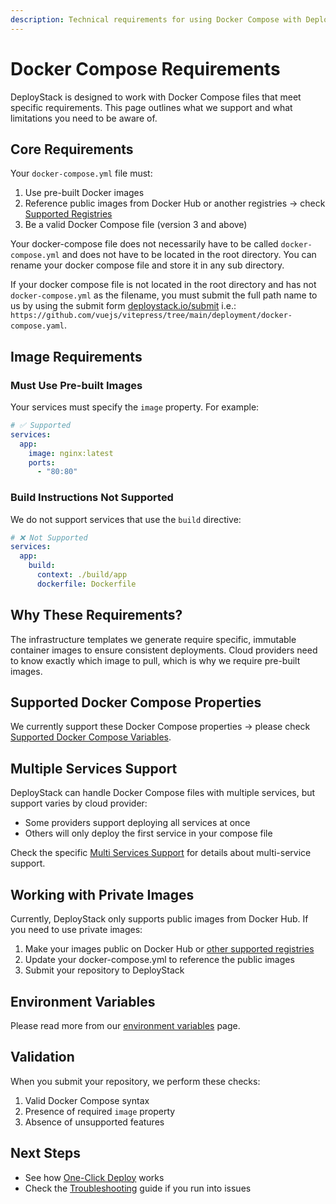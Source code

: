 ```yaml
---
description: Technical requirements for using Docker Compose with DeployStack's cloud deployment automation. Includes supported properties, registry options, and validation rules.
---
```


# Docker Compose Requirements

DeployStack is designed to work with Docker Compose files that meet specific requirements. This page outlines what we support and what limitations you need to be aware of.

## Core Requirements

Your `docker-compose.yml` file must:

1. Use pre-built Docker images
2. Reference public images from Docker Hub or another registries -> check [Supported Registries](/docs/docker-to-iac/supported-registries.md)
3. Be a valid Docker Compose file (version 3 and above)

Your docker-compose file does not necessarily have to be called `docker-compose.yml` and does not have to be located in the root directory. You can rename your docker compose file and store it in any sub directory.

If your docker compose file is not located in the root directory and has not `docker-compose.yml` as the filename, you must submit the full path name to us by using the submit form [deploystack.io/submit](https://deploystack.io/submit) i.e.: `https://github.com/vuejs/vitepress/tree/main/deployment/docker-compose.yaml`.

## Image Requirements

### Must Use Pre-built Images

Your services must specify the `image` property. For example:

```yaml [docker-compose.yml]
# ✅ Supported
services:
  app:
    image: nginx:latest
    ports:
      - "80:80"
```

### Build Instructions Not Supported

We do not support services that use the `build` directive:

```yaml [docker-compose.yml]
# ❌ Not Supported
services:
  app:
    build:
      context: ./build/app
      dockerfile: Dockerfile
```

## Why These Requirements?

The infrastructure templates we generate require specific, immutable container images to ensure consistent deployments. Cloud providers need to know exactly which image to pull, which is why we require pre-built images.

## Supported Docker Compose Properties

We currently support these Docker Compose properties -> please check [Supported Docker Compose Variables](/docs/docker-to-iac/supported-docker-compose-variables.md).

## Multiple Services Support

DeployStack can handle Docker Compose files with multiple services, but support varies by cloud provider:

- Some providers support deploying all services at once
- Others will only deploy the first service in your compose file

Check the specific [Multi Services Support](/docs/docker-to-iac/multi-services-support.md) for details about multi-service support.

## Working with Private Images

Currently, DeployStack only supports public images from Docker Hub. If you need to use private images:

1. Make your images public on Docker Hub or [other supported registries](/docs/docker-to-iac/supported-registries.md)
2. Update your docker-compose.yml to reference the public images
3. Submit your repository to DeployStack

## Environment Variables

Please read more from our [environment variables](/docs/deploystack/environment-variables.md) page.

## Validation

When you submit your repository, we perform these checks:

1. Valid Docker Compose syntax
2. Presence of required `image` property
3. Absence of unsupported features

## Next Steps

- See how [One-Click Deploy](/docs/deploystack/one-click-deploy.md) works
- Check the [Troubleshooting](/docs/deploystack/troubleshooting.md) guide if you run into issues
